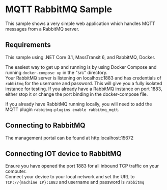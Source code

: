 # MQTT RabbitMQ Sample

This sample shows a very simple web application which handles MQTT messages from a RabbitMQ server.

## Requirements

This sample using .NET Core 3.1, MassTransit 6, and RabbitMQ, Docker.

The easiest way to get up and running is by using Docker Compose and running `docker-compose up` in the "src" directory.   
Your RabbitMQ server is listening on localhost:1883 and has credentials of `rabbitmq` for the username and password. This will give you a fully isolated instance for testing.
If you already have a RabbitMQ instance on port 1883, either stop it or change the port binding in the docker-compose file.

If you already have RabbitMQ running locally, you will need to add the MQTT plugin `rabbitmq-plugins enable rabbitmq_mqtt`.

## Connecting to RabbitMQ

The management portal can be found at http:localhost:15672

## Connecting IOT device to RabbitMQ

Ensure you have opened the port 1883 for all inbound TCP traffic on your computer.   
Connect your device to your local network and set the URL to `TCP://{machine IP}:1883` and username and password is `rabbitmq`
